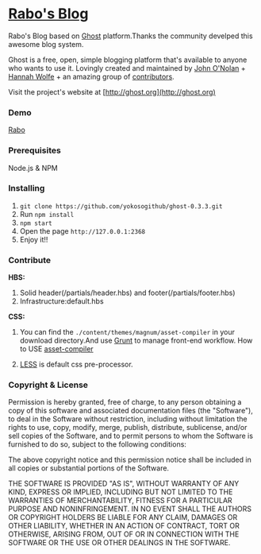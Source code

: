 # [Rabo's Blog](http://rabo.nichijou.im/)
Rabo's Blog based on [Ghost](https://ghost.org/) platform.Thanks the community develped this awesome blog system.

Ghost is a free, open, simple blogging platform that's available to anyone who wants to use it. Lovingly created and maintained by [John O'Nolan](http://twitter.com/JohnONolan) + [Hannah Wolfe](http://twitter.com/ErisDS) + an amazing group of [contributors](https://github.com/TryGhost/Ghost/contributors).

Visit the project's website at [http://ghost.org](http://ghost.org)

### Demo
[Rabo](http://rabo.nichijou.im/)

### Prerequisites

Node.js & NPM

### Installing
1. `git clone https://github.com/yokosogithub/ghost-0.3.3.git`
2. Run `npm install`
3. `npm start`
4. Open the page `http://127.0.0.1:2368`
5. Enjoy it!!

### Contribute

**HBS:**
1. Solid header(/partials/header.hbs) and footer(/partials/footer.hbs)
2. Infrastructure:default.hbs

**CSS:**
1. You can find the `./content/themes/magnum/asset-compiler` in your download directory.And use [Grunt](http://gruntjs.com/) to manage front-end workflow.
How to USE [asset-compiler](https://github.com/durgesh-priyaranjan/magnum/tree/master/asset-compiler) 

2. [LESS](http://lesscss.org/) is default css pre-processor.


### Copyright & License

Permission is hereby granted, free of charge, to any person obtaining a copy of this software and associated documentation files (the "Software"), to deal in the Software without restriction, including without limitation the rights to use, copy, modify, merge, publish, distribute, sublicense, and/or sell copies of the Software, and to permit persons to whom the Software is furnished to do so, subject to the following conditions:

The above copyright notice and this permission notice shall be included in all copies or substantial portions of the Software.

THE SOFTWARE IS PROVIDED "AS IS", WITHOUT WARRANTY OF ANY KIND, EXPRESS OR IMPLIED, INCLUDING BUT NOT LIMITED TO THE WARRANTIES OF MERCHANTABILITY, FITNESS FOR A PARTICULAR PURPOSE AND
NONINFRINGEMENT. IN NO EVENT SHALL THE AUTHORS OR COPYRIGHT HOLDERS BE LIABLE FOR ANY CLAIM, DAMAGES OR OTHER LIABILITY, WHETHER IN AN ACTION OF CONTRACT, TORT OR OTHERWISE, ARISING FROM, OUT OF OR IN CONNECTION WITH THE SOFTWARE OR THE USE OR OTHER DEALINGS IN THE SOFTWARE.
